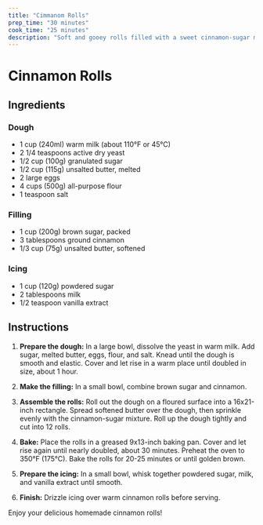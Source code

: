 ```yaml
---
title: "Cimmanom Rolls"
prep_time: "30 minutes"
cook_time: "25 minutes"
description: "Soft and gooey rolls filled with a sweet cinnamon-sugar mixture, topped with a creamy icing."
---
```


# Cinnamon Rolls

## Ingredients

### Dough
- 1 cup (240ml) warm milk (about 110°F or 45°C)
- 2 1/4 teaspoons active dry yeast
- 1/2 cup (100g) granulated sugar
- 1/2 cup (115g) unsalted butter, melted
- 2 large eggs
- 4 cups (500g) all-purpose flour
- 1 teaspoon salt

### Filling
- 1 cup (200g) brown sugar, packed
- 3 tablespoons ground cinnamon
- 1/3 cup (75g) unsalted butter, softened

### Icing
- 1 cup (120g) powdered sugar
- 2 tablespoons milk
- 1/2 teaspoon vanilla extract

## Instructions

1. **Prepare the dough:** In a large bowl, dissolve the yeast in warm milk. Add sugar, melted butter, eggs, flour, and salt. Knead until the dough is smooth and elastic. Cover and let rise in a warm place until doubled in size, about 1 hour.

2. **Make the filling:** In a small bowl, combine brown sugar and cinnamon.

3. **Assemble the rolls:** Roll out the dough on a floured surface into a 16x21-inch rectangle. Spread softened butter over the dough, then sprinkle evenly with the cinnamon-sugar mixture. Roll up the dough tightly and cut into 12 rolls.

4. **Bake:** Place the rolls in a greased 9x13-inch baking pan. Cover and let rise again until nearly doubled, about 30 minutes. Preheat the oven to 350°F (175°C). Bake the rolls for 20-25 minutes or until golden brown.

5. **Prepare the icing:** In a small bowl, whisk together powdered sugar, milk, and vanilla extract until smooth.

6. **Finish:** Drizzle icing over warm cinnamon rolls before serving.

Enjoy your delicious homemade cinnamon rolls!